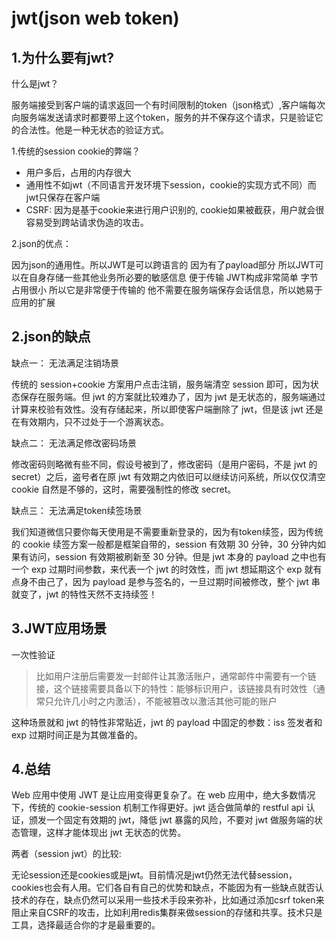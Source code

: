 # jwt(json web token)

## 1.为什么要有jwt?

什么是jwt？

服务端接受到客户端的请求返回一个有时间限制的token（json格式）,客户端每次向服务端发送请求时都要带上这个token，服务的并不保存这个请求，只是验证它的合法性。他是一种无状态的验证方式。

1.传统的session cookie的弊端？

* 用户多后，占用的内存很大
* 通用性不如jwt（不同语言开发环境下session，cookie的实现方式不同）而jwt只保存在客户端
* CSRF: 因为是基于cookie来进行用户识别的, cookie如果被截获，用户就会很容易受到跨站请求伪造的攻击。

2.json的优点：

因为json的通用性。所以JWT是可以跨语言的
因为有了payload部分 所以JWT可以在自身存储一些其他业务所必要的敏感信息
便于传输 JWT构成非常简单 字节占用很小 所以它是非常便于传输的
他不需要在服务端保存会话信息，所以她易于应用的扩展

## 2.json的缺点

缺点一： 无法满足注销场景

传统的 session+cookie 方案用户点击注销，服务端清空 session 即可，因为状态保存在服务端。但 jwt 的方案就比较难办了，因为 jwt 是无状态的，服务端通过计算来校验有效性。没有存储起来，所以即使客户端删除了 jwt，但是该 jwt 还是在有效期内，只不过处于一个游离状态。

缺点二： 无法满足修改密码场景

修改密码则略微有些不同，假设号被到了，修改密码（是用户密码，不是 jwt 的 secret）之后，盗号者在原 jwt 有效期之内依旧可以继续访问系统，所以仅仅清空 cookie 自然是不够的，这时，需要强制性的修改 secret。

缺点三： 无法满足token续签场景

我们知道微信只要你每天使用是不需要重新登录的，因为有token续签，因为传统的 cookie 续签方案一般都是框架自带的，session 有效期 30 分钟，30 分钟内如果有访问，session 有效期被刷新至 30 分钟。但是 jwt 本身的 payload 之中也有一个 exp 过期时间参数，来代表一个 jwt 的时效性，而 jwt 想延期这个 exp 就有点身不由己了，因为 payload 是参与签名的，一旦过期时间被修改，整个 jwt 串就变了，jwt 的特性天然不支持续签！



## 3.JWT应用场景

一次性验证

> 比如用户注册后需要发一封邮件让其激活账户，通常邮件中需要有一个链接，这个链接需要具备以下的特性：能够标识用户，该链接具有时效性（通常只允许几小时之内激活），不能被篡改以激活其他可能的账户

这种场景就和 jwt 的特性非常贴近，jwt 的 payload 中固定的参数：iss 签发者和 exp 过期时间正是为其做准备的。

## 4.总结

Web 应用中使用 JWT 是让应用变得更复杂了。在 web 应用中，绝大多数情况下，传统的 cookie-session 机制工作得更好。jwt 适合做简单的 restful api 认证，颁发一个固定有效期的 jwt，降低 jwt 暴露的风险，不要对 jwt 做服务端的状态管理，这样才能体现出 jwt 无状态的优势。

两者（session jwt）的比较:

无论session还是cookies或是jwt。目前情况是jwt仍然无法代替session，cookies也会有人用。它们各自有自己的优势和缺点，不能因为有一些缺点就否认技术的存在，缺点仍然可以采用一些技术手段来弥补，比如通过添加csrf token来阻止来自CSRF的攻击，比如利用redis集群来做session的存储和共享。技术只是工具，选择最适合你的才是最重要的。